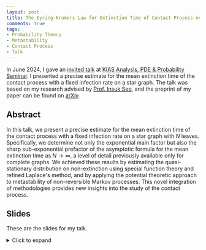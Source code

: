 ```yaml
---
layout: post
title: The Eyring–Kramers Law for Extinction Time of Contact Process on Stars
comments: true
tags: 
- Probability Theory
- Metastability
- Contact Process
- Talk
---
```


In June 2024, I gave an [invited talk](https://www.kias.re.kr/kias/activities/seminars/view.do?seqno=PGN1720240530-0003&menuNo=404003) at [KIAS Analysis, PDE & Probability Seminar](http://newton.kias.re.kr/~appseminar/). I presented a precise estimate for the mean extinction time of the contact process with a fixed infection rate on a star graph. The talk was based on my research advised by [Prof. Insuk Seo](http://www.math.snu.ac.kr/~insuk.seo/), and the preprint of my paper can be found on [arXiv](https://arxiv.org/abs/2405.09501).


## Abstract
In this talk, we present a precise estimate for the mean extinction time of the contact process with a fixed infection rate on a star graph with $N$ leaves. Specifically, we determine not only the exponential main factor but also the sharp sub-exponential prefactor of the asymptotic formula for the mean extinction time as $N \to \infty$, a level of detail previously available only for complete graphs. We achieved these results by estimating the quasi-stationary distribution on non-extinction using special function theory and refined Laplace's method, and by applying the potential theoretic approach to metastability of non-reversible Markov processes. This novel integration of methodologies provides new insights into the study of the contact process.



## Slides
These are the slides for my talk. 
<details>
<summary>Click to expand</summary>
<object data="/assets/2024-06-20-eyring-kramers-for-contact-on-stars/ContactKIAS_handout.pdf" width="700" height="1000" type='application/pdf'></object>
</details>